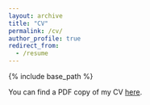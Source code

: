 ```yaml
---
layout: archive
title: "CV"
permalink: /cv/
author_profile: true
redirect_from:
  - /resume
---
```


{% include base_path %}

You can find a PDF copy of my CV [here](http://sherrysarkar.github.io/files/Official_Sarkar_CV.pdf).
